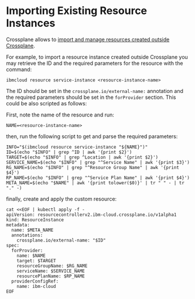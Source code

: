 # Importing Existing Resource Instances

Crossplane allows to [import and manage resources created outside Crossplane](https://github.com/crossplane/crossplane.github.io/blob/master/docs/master/introduction/managed-resources.md#importing-existing-resources).

For example, to import a resource instance created outside Crossplane
you may retrieve the ID and the required parameters for the resource with the
command:

```shell
ibmcloud resource service-instance <resource-instance-name>
```

The ID should be set in the `crossplane.io/external-name:` annotation and the required parameters
should be set in the `forProvider` section. This could be also scripted as follows:

First, note the name of the resource and run:

```shell
NAME=<resource-instance-name>
```

then, run the following script to get and parse the required parameters:

```shell
INFO="$(ibmcloud resource service-instance "${NAME}")"
ID=$(echo "$INFO" | grep ^ID | awk '{print $2}')
TARGET=$(echo "$INFO" | grep ^Location | awk '{print $2}')
SERVICE_NAME=$(echo "$INFO" | grep "^Service Name" | awk '{print $3}')
RG_NAME=$(echo "$INFO" | grep "^Resource Group Name" | awk '{print $4}')
RP_NAME=$(echo "$INFO" | grep "^Service Plan Name" | awk '{print $4}')
META_NAME=$(echo "$NAME" | awk '{print tolower($0)}' | tr " " - | tr "." -)
```

finally, create and apply the custom resource:

```shell
cat <<EOF | kubectl apply -f -
apiVersion: resourcecontrollerv2.ibm-cloud.crossplane.io/v1alpha1
kind: ResourceInstance
metadata:
  name: $META_NAME
  annotations:
    crossplane.io/external-name: "$ID"
spec:
  forProvider:
    name: $NAME
    target: $TARGET
    resourceGroupName: $RG_NAME
    serviceName: $SERVICE_NAME
    resourcePlanName: $RP_NAME
  providerConfigRef:
    name: ibm-cloud
EOF
```
